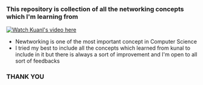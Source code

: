### This repository is collection of all the networking concepts which I'm learning from 
[![Watch Kuanl's video here](https://img.youtube.com/vi/IPvYjXCsTg8/maxresdefault.jpg)](https://youtu.be/vt5fpE0bzSY)
- Newtworking is one of the most important concept in Computer Science
- I tried my best to include all the concepts which learned from kunal to include in it but there is always a sort of improvement and I'm open to all sort of feedbacks

### THANK YOU

